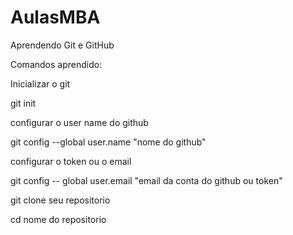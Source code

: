 # AulasMBA

Aprendendo Git e GitHub



Comandos aprendido:



Inicializar o git

git init



configurar o user name do github

git config --global user.name "nome do github"



configurar o token ou o email

git config -- global user.email "email da conta do github ou token"



git clone seu repositorio



cd nome do repositorio

